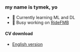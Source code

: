 ### my name is tymek, yo

 - 🌱 Currently learning ML and DL <br>
 - 🔭 Busy working on [RideFMB](https://github.com/tymsoncyferki/RideFMB) <br>

#### CV download
 - [English version](https://github.com/tymsoncyferki/tymsoncyferki/raw/main/files/CV_Tymoteusz_Urban.pdf)
